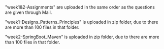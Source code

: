 "week1&2-Assignments" are uploaded in the same order as the questions are given through Mail.

"week1-Designs_Patterns_Principles" is uploaded in zip folder, due to there are more than 100 files in that folder.

"week2-SpringBoot_Maven" is uploaded in zip folder, due to there are more than 100 files in that folder.
